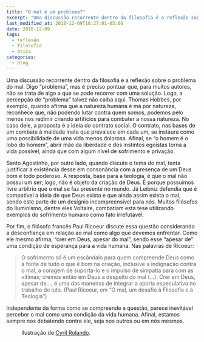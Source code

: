 ```yaml
---
title: "O mal é um problema?"
excerpt: "Uma discussão recorrente dentro da filosofia é a reflexão sobre o problema do mal. Digo “problema”, mas é preciso pontuar que, para muitos autores, não se trata de algo a que se pode recorrer com uma solução."
last_modified_at: 2018-12-09T10:27:01-05:00
date: 2018-12-09
tags: 
  - reflexão
  - filosofia
  - ética
categories:
  - blog
---
```


Uma discussão recorrente dentro da filosofia é a reflexão sobre o problema do mal. Digo “problema”, mas é preciso pontuar que, para muitos autores, não se trata de algo a que se pode recorrer com uma solução. Logo, a percepção de “problema” talvez não caiba aqui. Thomas Hobbes, por exemplo, quando afirma que a natureza humana é má por natureza, reconhece que, não podendo lutar contra quem somos, podemos pelo menos nos redimir criando artifícios para combater a nossa natureza. No caso dele, a proposta é a ideia do contrato social. O contrato, nas bases de um combate à maldade inata que prevalece em cada um, se instaura como uma possibilidade de uma vida menos dolorosa. Afinal, se “o homem é o lobo do homem”, abrir mão da liberdade e dos instintos egoístas torna a vida possível, ainda que com algum nível de sofrimento e privação.

Santo Agostinho, por outro lado, quando discute o tema do mal, tenta justificar a existência desse em consonância com a presença de um Deus bom e todo poderoso. A resposta, base para a teologia, é que o mal não possui um ser; logo, não é objeto da criação de Deus. É porque possuímos livre arbítrio que o mal se faz presente no mundo. Já Leibniz defendia que é compatível a ideia de que Deus exista e que ainda assim exista o mal, sendo este parte de um desígnio incompreensível para nós. Muitos filósofos do Iluminismo, dentre eles Voltaire, combatiam esta tese utilizando exemplos do sofrimento humano como fato irrefutável.

Por fim, o filósofo francês Paul Ricoeur discute essa questão considerando a desconfiança em relação ao mal como algo que devemos enfrentar. Como ele mesmo afirma, “crer em Deus, apesar do mal”, sendo esse “apesar de” uma condição de esperança para a vida humana. Nas palavras de Ricoeur:

> O sofrimento só é um escândalo para quem compreende Deus como a fonte de tudo o que é bom na criação, inclusive a indignação contra o mal, a coragem de suportá-lo e o impulso de simpatia para com as vítimas; cremos então em Deus a despeito do mal (…). Crer em Deus, apesar de…, é uma das maneiras de integrar a aporia especulativa no trabalho de luto. (Paul Ricoeur, em “O mal, um desafio à Filosofia e à Teologia”)

Independente da forma como se compreende a questão, parece inevitável perceber o mal como uma condição da vida humana. Afinal, estamos sempre nos debatendo contra ele, seja nos outros ou em nós mesmos.

<figure style="width: 300px" class="align-center">
  <img src="{{ site.url }}{{ site.baseurl }}/assets/images/Stefan+Zsaitsits.jpg" alt="">
  <figcaption>Ilustração de <a href="https://www.behance.net/aquasixio">Cyril Rolando</a>.</figcaption>
</figure>
